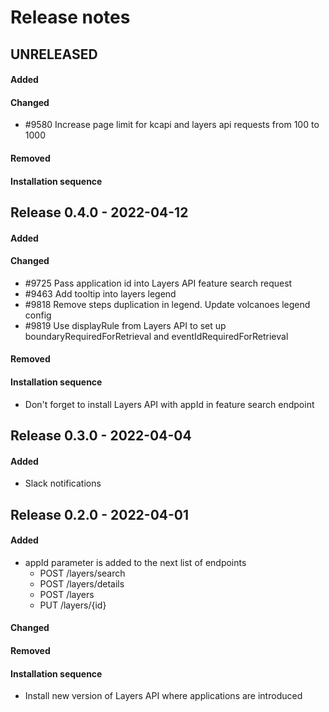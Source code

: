 # Release notes

## UNRELEASED

#### Added

#### Changed
- #9580 Increase page limit for kcapi and layers api requests from 100 to 1000

#### Removed

#### Installation sequence



## Release 0.4.0 - 2022-04-12

#### Added

#### Changed
- #9725 Pass application id into Layers API feature search request
- #9463 Add tooltip into layers legend
- #9818 Remove steps duplication in legend. Update volcanoes legend config 
- #9819 Use displayRule from Layers API to set up boundaryRequiredForRetrieval and eventIdRequiredForRetrieval

#### Removed

#### Installation sequence
- Don't forget to install Layers API with appId in feature search endpoint 



## Release 0.3.0 - 2022-04-04

#### Added
- Slack notifications



## Release 0.2.0 - 2022-04-01

#### Added
- appId parameter is added to the next list of endpoints
  - POST /layers/search
  - POST /layers/details
  - POST /layers
  - PUT /layers/{id}

#### Changed

#### Removed

#### Installation sequence
- Install new version of Layers API where applications are introduced